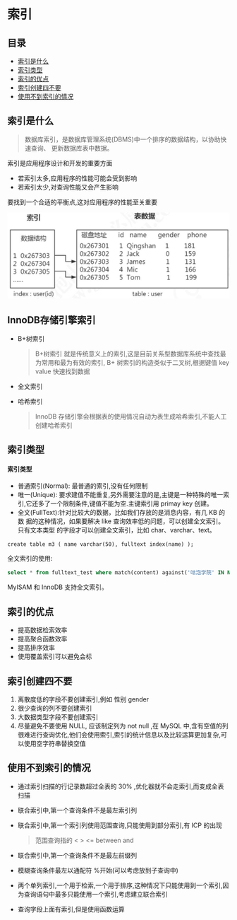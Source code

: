 # 索引

## 目录

- [索引是什么](#索引是什么)
- [索引类型](#索引类型)
- [索引的优点](#索引的优点)
- [索引创建四不要](#索引创建四不要)
- [使用不到索引的情况](#使用不到索引的情况)

## 索引是什么

> 数据库索引，是数据库管理系统(DBMS)中一个排序的数据结构，以协助快速查询、 更新数据库表中数据。

索引是应用程序设计和开发的重要方面

- 若索引太多,应用程序的性能可能会受到影响
- 若索引太少,对查询性能又会产生影响

要找到一个合适的平衡点,这对应用程序的性能至关重要

![image-20200825092839258](../../../assets/image-20200825092839258.png)

## InnoDB存储引擎索引

- B+树索引

  > B+树索引 就是传统意义上的索引,这是目前关系型数据库系统中查找最为常用和最为有效的索引, B+ 树索引的构造类似于二叉树,根据键值 key value 快速找到数据

- 全文索引

- 哈希索引

  > InnoDB 存储引擎会根据表的使用情况自动为表生成哈希索引,不能人工创建哈希索引

## 索引类型

#### 索引类型

- 普通索引(Normal): 最普通的索引,没有任何限制
- 唯一(Unique): 要求建值不能重复,另外需要注意的是,主键是一种特殊的唯一索引,它还多了一个限制条件,键值不能为空.主键索引用 primay key 创建。
- 全文(FullText):针对比较大的数据，比如我们存放的是消息内容，有几 KB 的数 据的这种情况，如果要解决 like 查询效率低的问题，可以创建全文索引。只有文本类型 的字段才可以创建全文索引，比如 char、varchar、text。

```
create table m3 ( name varchar(50), fulltext index(name) );
```

全文索引的使用:

```sql
select * from fulltext_test where match(content) against('咕泡学院' IN NATURAL LANGUAGE MODE);
```

MyISAM 和 InnoDB 支持全文索引。

## 索引的优点

- 提高数据检索效率
- 提高聚合函数效率
- 提高排序效率
- 使用覆盖索引可以避免会标

## 索引创建四不要

1. 离散度低的字段不要创建索引,例如 性别 gender
2. 很少查询的列不要创建索引
3. 大数据类型字段不要创建索引
4. 尽量避免不要使用 NULL, 应该制定列为 not null ,在 MySQL 中,含有空值的列很难进行查询优化,他们会使用索引,索引的统计信息以及比较运算更加复杂,可以使用空字符串替换空值

## 使用不到索引的情况

- 通过索引扫描的行记录数超过全表的 30% ,优化器就不会走索引,而变成全表扫描

- 联合索引中,第一个查询条件不是最左索引列

- 联合索引中,第一个索引列使用范围查询,只能使用到部分索引,有 ICP 的出现

  >  范围查询指的 <   >   <=  between and

- 联合索引中,第一个查询条件不是最左前缀列
- 模糊查询条件最左以通配符 %开始(可以考虑放到子查询中)
- 两个单列索引,一个用于检索,一个用于排序,这种情况下只能使用到一个索引,因为查询语句中最多只能使用一个索引,考虑建立联合索引
- 查询字段上面有索引,但是使用函数运算